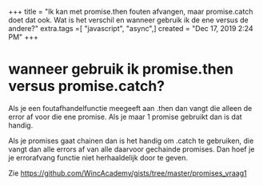 +++
title = "Ik kan met promise.then fouten afvangen, maar promise.catch doet dat ook. Wat is het verschil en wanneer gebruik ik de ene versus de andere?"
extra.tags =[ "javascript", "async",]
created = "Dec 17, 2019 2:24 PM"
+++
# wanneer gebruik ik promise.then versus promise.catch?
Als je een foutafhandelfunctie meegeeft aan .then dan vangt die alleen de error af voor die ene promise. Als je maar 1 promise gebruikt dan is dat handig.

Als je promises gaat chainen dan is het handig om .catch te gebruiken, die vangt dan alle errors af van alle daarvoor gechainde promises. Dan hoef je je errorafvang functie niet herhaaldelijk door te geven.

Zie https://github.com/WincAcademy/gists/tree/master/promises_vraag1